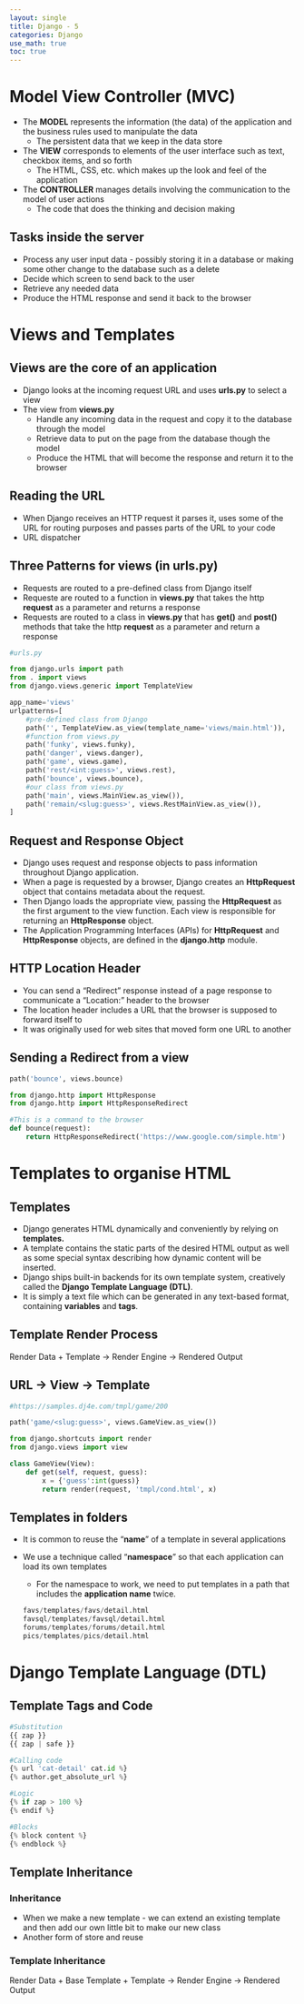 ```yaml
---
layout: single
title: Django - 5
categories: Django
use_math: true
toc: true
---
```


# Model View Controller (MVC)

- The **MODEL** represents the information (the data) of the application and the business rules used to manipulate the data
    - The persistent data that we keep in the data store
- The **VIEW** corresponds to elements of the user interface such as text, checkbox items, and so forth
    - The HTML, CSS, etc. which makes up the look and feel of the application
- The **CONTROLLER** manages details involving the communication to the model of user actions
    - The code that does the thinking and decision making

## Tasks inside the server

- Process any user input data - possibly storing it in a database or making some other change to the database such as a delete
- Decide which screen to send back to the user
- Retrieve any needed data
- Produce the HTML response and send it back to the browser

# Views and Templates

## Views are the core of an application

- Django looks at the incoming request URL and uses **urls.py** to select a view
- The view from **views.py**
    - Handle any incoming data in the request and copy it to the database through the model
    - Retrieve data to put on the page from the database though the model
    - Produce the HTML that will become the response and return it to the browser
    

## Reading the URL

- When Django receives an HTTP request it parses it, uses some of the URL for routing purposes and passes parts of the URL to your code
- URL dispatcher

## Three Patterns for views (in **urls.py**)

- Requests are routed to a pre-defined class from Django itself
- Requeste are routed to a function in **views.py** that takes the http **request** as a parameter and returns a response
- Requests are routed to a class in **views.py** that has **get()** and **post()** methods that take the http **request** as a parameter and return a response

```python
#urls.py

from django.urls import path
from . import views
from django.views.generic import TemplateView

app_name='views'
urlpatterns=[
	#pre-defined class from Django
	path('', TemplateView.as_view(template_name='views/main.html')),
	#function from views.py
	path('funky', views.funky),
	path('danger', views.danger),
	path('game', views.game),
	path('rest/<int:guess>', views.rest),
	path('bounce', views.bounce),
	#our class from views.py
	path('main', views.MainView.as_view()),
	path('remain/<slug:guess>', views.RestMainView.as_view()),
]
```

## Request and Response Object

- Django uses request and response objects to pass information throughout Django application.
- When a page is requested by a browser, Django creates an **HttpRequest** object that contains metadata about the request.
- Then Django loads the appropriate view, passing the **HttpRequest** as the first argument to the view function. Each view is responsible for returning an **HttpResponse** object.
- The Application Programming Interfaces (APIs) for **HttpRequest** and **HttpResponse** objects, are defined in the **django.http** module.

## HTTP Location Header

- You can send a “Redirect” response instead of a page response to communicate a “Location:” header to the browser
- The location header includes a URL that the browser is supposed to forward itself to
- It was originally used for web sites that moved form one URL to another

## Sending a Redirect from a view

```python
path('bounce', views.bounce)

from django.http import HttpResponse
from django.http import HttpResponseRedirect

#This is a command to the browser
def bounce(request):
	return HttpResponseRedirect('https://www.google.com/simple.htm')
```

# Templates to organise HTML

## Templates

- Django generates HTML dynamically and conveniently by relying on **templates.**
- A template contains the static parts of the desired HTML output as well as some special syntax describing how dynamic content will be inserted.
- Django ships built-in backends for its own template system, creatively called the **Django Template Language (DTL)**.
- It is simply a text file which can be generated in any text-based format, containing **variables** and **tags**.

## Template Render Process

Render Data + Template → Render Engine → Rendered Output

## URL → View → Template

```python
#https://samples.dj4e.com/tmpl/game/200

path('game/<slug:guess>', views.GameView.as_view())

from django.shortcuts import render
from django.views import view

class GameView(View):
	def get(self, request, guess):
		x = {'guess':int(guess)}
		return render(request, 'tmpl/cond.html', x)
```

## Templates in folders

- It is common to reuse the “**name**” of a template in several applications
- We use a technique called “**namespace**” so that each application can load its own templates
    - For the namespace to work, we need to put templates in a path that includes the **application name** twice.
    
    ```python
    favs/templates/favs/detail.html
    favsql/templates/favsql/detail.html
    forums/templates/forums/detail.html
    pics/templates/pics/detail.html
    ```
    

# Django Template Language (DTL)

## Template Tags and Code

```python
#Substitution
{{ zap }}
{{ zap | safe }}

#Calling code
{% url 'cat-detail' cat.id %}
{% author.get_absolute_url %}

#Logic
{% if zap > 100 %}
{% endif %}

#Blocks
{% block content %}
{% endblock %}
```

## Template Inheritance

### Inheritance

- When we make a new template - we can extend an existing template and then add our own little bit to make our new class
- Another form of store and reuse

### Template Inheritance

Render Data + Base Template + Template → Render Engine → Rendered Output
